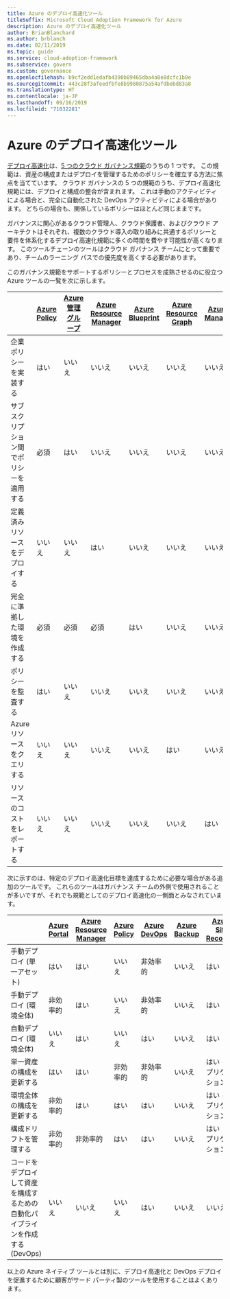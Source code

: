 ```yaml
---
title: Azure のデプロイ高速化ツール
titleSuffix: Microsoft Cloud Adoption Framework for Azure
description: Azure のデプロイ高速化ツール
author: BrianBlanchard
ms.author: brblanch
ms.date: 02/11/2019
ms.topic: guide
ms.service: cloud-adoption-framework
ms.subservice: govern
ms.custom: governance
ms.openlocfilehash: b9cf2edd1edafb4390b89465dba4a8e8dcfc1b0e
ms.sourcegitcommit: 443c28f3afeedfbfe8b9980875a54afdbebd83a8
ms.translationtype: HT
ms.contentlocale: ja-JP
ms.lasthandoff: 09/16/2019
ms.locfileid: "71032281"
---
```

# <a name="deployment-acceleration-tools-in-azure"></a>Azure のデプロイ高速化ツール

[デプロイ高速化](./index.md)は、[5 つのクラウド ガバナンス規範](../governance-disciplines.md)のうちの 1 つです。 この規範は、資産の構成またはデプロイを管理するためのポリシーを確立する方法に焦点を当てています。 クラウド ガバナンスの 5 つの規範のうち、デプロイ高速化規範には、デプロイと構成の整合が含まれます。 これは手動のアクティビティによる場合と、完全に自動化された DevOps アクティビティによる場合があります。 どちらの場合も、関係しているポリシーはほとんど同じままです。

ガバナンスに関心があるクラウド管理人、クラウド保護者、およびクラウド アーキテクトはそれぞれ、複数のクラウド導入の取り組みに共通するポリシーと要件を体系化するデプロイ高速化規範に多くの時間を費やす可能性が高くなります。 このツールチェーンのツールはクラウド ガバナンス チームにとって重要であり、チームのラーニング パスでの優先度を高くする必要があります。

このガバナンス規範をサポートするポリシーとプロセスを成熟させるのに役立つ Azure ツールの一覧を次に示します。

|  | [Azure Policy](https://docs.microsoft.com/azure/governance/policy/overview) | [Azure 管理グループ](https://docs.microsoft.com/azure/governance/management-groups) | [Azure Resource Manager](https://docs.microsoft.com/azure/azure-resource-manager/resource-group-overview) | [Azure Blueprint](https://docs.microsoft.com/azure/governance/blueprints/overview) | [Azure Resource Graph](https://docs.microsoft.com/azure/governance/resource-graph/overview) | [Azure Cost Management](https://docs.microsoft.com/azure/cost-management) |
|---------|---------|---------|---------|---------|---------|---------|
|企業ポリシーを実装する     |はい |いいえ  |いいえ  |いいえ | いいえ |いいえ |
|サブスクリプション間でポリシーを適用する     |必須 |はい  |いいえ  |いいえ | いいえ |いいえ |
|定義済みリソースをデプロイする     |いいえ |いいえ  |はい  |いいえ | いいえ |いいえ |
|完全に準拠した環境を作成する      |必須 |必須  |必須  |はい | いいえ |いいえ |
|ポリシーを監査する      |はい |いいえ  |いいえ  |いいえ | いいえ |いいえ |
|Azure リソースをクエリする      |いいえ |いいえ  |いいえ  |いいえ |はい |いいえ |
|リソースのコストをレポートする      |いいえ |いいえ  |いいえ  |いいえ |いいえ |はい |

次に示すのは、特定のデプロイ高速化目標を達成するために必要な場合がある追加のツールです。 これらのツールはガバナンス チームの外側で使用されることが多いですが、それでも規範としてのデプロイ高速化の一側面とみなされています。

|  | [Azure Portal](https://azure.microsoft.com/features/azure-portal)  | [Azure Resource Manager](https://docs.microsoft.com/azure/azure-resource-manager/resource-group-overview)  | [Azure Policy](https://docs.microsoft.com/azure/governance/policy/overview) | [Azure DevOps](https://docs.microsoft.com/azure/devops/index) | [Azure Backup](https://docs.microsoft.com/azure/backup/backup-introduction-to-azure-backup) | [Azure Site Recovery](https://docs.microsoft.com/azure/site-recovery/site-recovery-overview) |
|---------|---------|---------|---------|---------|---------|---------|
|手動デプロイ (単一アセット)     | はい | はい  | いいえ  | 非効率的 | いいえ | はい |
|手動デプロイ (環境全体)     | 非効率的 | はい | いいえ  | 非効率的 | いいえ | はい |
|自動デプロイ (環境全体)     | いいえ  | はい  | いいえ  | はい  | いいえ | はい |
|単一資産の構成を更新する     | はい | はい | 非効率的 | 非効率的 | いいえ | はい - レプリケーション中 |
|環境全体の構成を更新する     | 非効率的 | はい | はい | はい  | いいえ | はい - レプリケーション中 |
|構成ドリフトを管理する     | 非効率的 | 非効率的 | はい  | はい  | いいえ | はい - レプリケーション中 |
|コードをデプロイして資産を構成するための自動化パイプラインを作成する (DevOps)     | いいえ | いいえ | いいえ | はい | いいえ | いいえ |

以上の Azure ネイティブ ツールとは別に、デプロイ高速化と DevOps デプロイを促進するために顧客がサード パーティ製のツールを使用することはよくあります。
